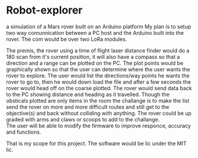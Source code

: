 # Robot-explorer
a simulation of a Mars rover built on an Arduino platform
My plan is to setup two way comunnication between a PC host and the Arduino built into the rover.
The com would be over two LoRa modules.

The premis, the rover using a time of flight laser distance finder would do a 180 scan from it's current position, it will also have a 
compass so that a direction and a range can be plotted on the PC.  The plot points would be graphically shown so that the user can 
determine where the user wants the rover to explore.  The user would list the directions/way points he wants the rover to go to, then he
would down load the file and after a few seconds the rover would head off on the coarse plotted.
The rover would send data back to the PC showing distance and heading as it travelled.  Though the obsticals plotted are only items in the
room the challange is to make the list send the rover on more and more difficult routes and still get to the objective(s) and back 
without colliding with anything.  The rover could be up graded with arms and claws or scoops to add to the challange.  
The user will be able to modify the firmware to improve responce, accuracy and functions.

That is my scope for this project.  The software would be lic under the MIT lic.
